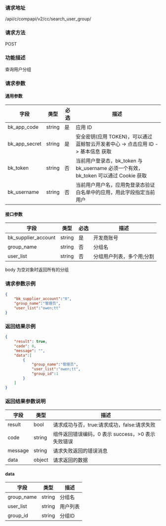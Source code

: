 
### 请求地址

/api/c/compapi/v2/cc/search_user_group/



### 请求方法

POST


### 功能描述

查询用户分组

### 请求参数


#### 通用参数

| 字段 | 类型 | 必选 | 描述 |
|-----------|------------|--------|------------|
| bk_app_code  | string    | 是 | 应用 ID     |
| bk_app_secret| string    | 是 | 安全密钥(应用 TOKEN)，可以通过 蓝鲸智云开发者中心 -&gt; 点击应用 ID -&gt; 基本信息 获取 |
| bk_token     | string    | 否 | 当前用户登录态，bk_token 与 bk_username 必须一个有效，bk_token 可以通过 Cookie 获取 |
| bk_username  | string    | 否 | 当前用户用户名，应用免登录态验证白名单中的应用，用此字段指定当前用户 |

#### 接口参数

| 字段                 | 类型      | 必选   | 描述                     |
|----------------------|------------|--------|---------------------------|
| bk_supplier_account  | string     | 是     | 开发商账号                |
| group_name           | string     | 否     | 分组名                    |
| user_list            | string     | 否     | 分组用户列表，多个用;分割 |

body 为空对象时返回所有的分组

### 请求参数示例

```json
{
    "bk_supplier_account":"0",
    "group_name":"管理员",
    "user_list":"owen;tt"
}
```

### 返回结果示例

```json
{
    "result": true,
    "code": 0,
    "message": "",
    "data":[
        {
            "group_name":"管理员",
            "user_list":"owen;tt",
            "group_id":1
        }
    ]
}
```

### 返回结果参数说明

| 字段      | 类型      | 描述      |
|-----------|-----------|-----------|
| result    | bool      | 请求成功与否，true:请求成功，false:请求失败 |
| code      | string    | 组件返回错误编码，0 表示 success，>0 表示失败错误 |
| message   | string    | 请求失败返回的错误消息 |
| data      | object    | 请求返回的数据 |

#### data

| 字段          | 类型      | 描述     |
|---------------|-----------|----------|
| group_name    | string    | 分组名   |
| user_list     | string    | 用户列表 |
| group_id      | string    | 分组ID   |
